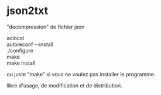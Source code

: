 # json2txt  
"decompression" de fichier json  
  
aclocal  
autoreconf --install  
./configure  
make  
make install  
  
ou juste "make" si vous ne voulez pas installer le programme.

libre d'usage, de modification et de distribution.
